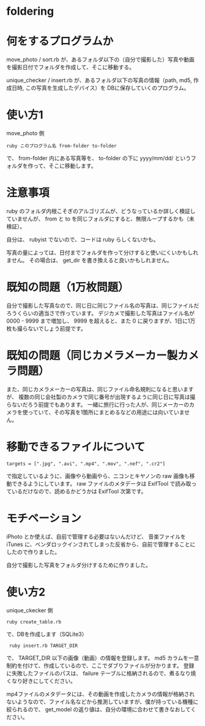 foldering
=========

# 何をするプログラムか
move_photo / sort.rb が、あるフォルダ以下の（自分で撮影した）写真や動画を撮影日付でフォルダを作成して、そこに移動する。

unique_checker / insert.rb が、あるフォルダ以下の写真の情報（path, md5, 作成日時, この写真を生成したデバイス）を DBに保存していくのプログラム。


# 使い方1

move_photo 側

```ruby このプログラム名 from-folder to-folder```

で、
from-folder 内にある写真等を、
to-folder の下に yyyy/mm/dd/
というフォルダを作って、そこに移動します。

# 注意事項
ruby のフォルダ内根こそぎのアルゴリズムが、どうなっているか詳しく検証していませんが、
from と to を同じフォルダにすると、無限ループするかも（未検証）。

自分は、 rubyist でないので、コードは ruby らしくないかも。

写真の量によっては、日付までフォルダを作って分けすると使いにくいかもしれません。
その場合は、 get_dir を書き換えると良いかもしれません。

# 既知の問題（1万枚問題） 
自分で撮影した写真なので、同じ日に同じファイル名の写真は、同じファイルだろうくらいの適当さで作っています。
デジカメで撮影した写真はファイル名が 0000 - 9999 まで増加し、
9999 を超えると、また 0 に戻りますが、1日に1万枚も撮らないでしょう前提です。

# 既知の問題（同じカメラメーカー製カメラ問題） 
また、同じカメラメーカーの写真は、同じファイル命名規則になると思いますが、
複数の同じ会社製のカメラで同じ番号が出現するように同じ日に写真は撮らないだろう前提でもあります。
一緒に旅行に行った人が、同じメーカーのカメラを使っていて、その写真を1箇所にまとめるなどの用途には向いていません。

# 移動できるファイルについて 

```targets = [".jpg", ".avi", ".mp4", ".mov", ".nef", ".cr2"]```

で指定しているように、画像やら動画やら、ニコンとキヤノンの raw 画像も移動できるようにしています。
raw ファイルのメタデータは ExifTool で読み取っているだけなので、読めるかどうかは ExifTool 次第です。

# モチベーション 
iPhoto とか使えば、自前で管理する必要はないんだけど、
音楽ファイルを iTunes に、ベンダロックインされてしまった反省から、自前で管理することにしたので作りました。

自分で撮影した写真をフォルダ分けするために作りました。



# 使い方2

unique_ckecker 側

```ruby create_table.rb```

で、DBを作成します（SQLite3）

``` ruby insert.rb TARGET_DIR```

で、 TARGET_DIR 以下の画像（動画）の情報を登録します。
md5 カラムを一意制約を付けて、作成しているので、ここでダブりファイルが分かります。
登録に失敗したファイルのパスは、 failure テーブルに格納されるので、煮るなり焼くなり好きにしてください。

mp4ファイルのメタデータには、その動画を作成したカメラの情報が格納されないようなので、ファイル名などから推測していますが、僕が持っている機種に絞られるので、 get_model の返り値は、自分の環境に合わせて書きなおしてください。
